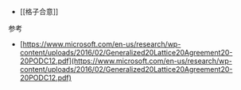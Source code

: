 - [[格子合意]]

参考
- [https://www.microsoft.com/en-us/research/wp-content/uploads/2016/02/Generalized20Lattice20Agreement20-20PODC12.pdf](https://www.microsoft.com/en-us/research/wp-content/uploads/2016/02/Generalized20Lattice20Agreement20-20PODC12.pdf)

